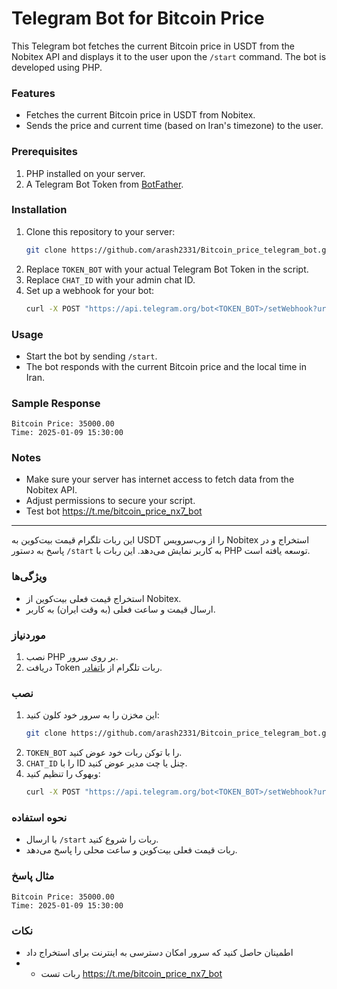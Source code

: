 # Telegram Bot for Bitcoin Price

This Telegram bot fetches the current Bitcoin price in USDT from the Nobitex API and displays it to the user upon the `/start` command. The bot is developed using PHP.

### Features
- Fetches the current Bitcoin price in USDT from Nobitex.
- Sends the price and current time (based on Iran's timezone) to the user.

### Prerequisites
1. PHP installed on your server.
2. A Telegram Bot Token from [BotFather](https://core.telegram.org/bots#botfather).

### Installation
1. Clone this repository to your server:
   ```bash
   git clone https://github.com/arash2331/Bitcoin_price_telegram_bot.git
   ```
2. Replace `TOKEN_BOT` with your actual Telegram Bot Token in the script.
3. Replace `CHAT_ID` with your admin chat ID.
4. Set up a webhook for your bot:
   ```bash
   curl -X POST "https://api.telegram.org/bot<TOKEN_BOT>/setWebhook?url=https://your-server.com/path-to-script"
   ```

### Usage
- Start the bot by sending `/start`.
- The bot responds with the current Bitcoin price and the local time in Iran.

### Sample Response
```
Bitcoin Price: 35000.00
Time: 2025-01-09 15:30:00
```

### Notes
- Make sure your server has internet access to fetch data from the Nobitex API.
- Adjust permissions to secure your script.
- Test bot https://t.me/bitcoin_price_nx7_bot

---


این ربات تلگرام قیمت بیت‌کوین به USDT را از وب‌سرویس Nobitex استخراج و در پاسخ به دستور `/start` به کاربر نمایش می‌دهد. این ربات با PHP توسعه یافته است.

### ویژگی‌ها
- استخراج قیمت فعلی بیت‌کوین از Nobitex.
- ارسال قیمت و ساعت فعلی (به وقت ایران) به کاربر.

### موردنیاز
1. نصب PHP بر روی سرور.
2. دریافت Token ربات تلگرام از [باتفادر](https://core.telegram.org/bots#botfather).

### نصب
1. این مخزن را به سرور خود کلون کنید:
   ```bash
   git clone https://github.com/arash2331/Bitcoin_price_telegram_bot.git
   ```
2. `TOKEN_BOT` را با توکن ربات خود عوض کنید.
3. `CHAT_ID` را با ID چنل یا چت مدیر عوض کنید.
4. وبهوک را تنظیم کنید:
   ```bash
   curl -X POST "https://api.telegram.org/bot<TOKEN_BOT>/setWebhook?url=https://your-server.com/path-to-script"
   ```

### نحوه استفاده
- با ارسال `/start` ربات را شروع کنید.
- ربات قیمت فعلی بیت‌کوین و ساعت محلی را پاسخ می‌دهد.

### مثال پاسخ
```
Bitcoin Price: 35000.00
Time: 2025-01-09 15:30:00
```

### نکات
- اطمینان حاصل کنید که سرور امکان دسترسی به اینترنت برای استخراج داد
- - ربات تست https://t.me/bitcoin_price_nx7_bot

